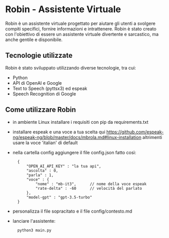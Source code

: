 # Robin - Assistente Virtuale

Robin è un assistente virtuale progettato per aiutare gli utenti a svolgere compiti specifici, fornire informazioni e intrattenere. Robin è stato creato con l'obiettivo di essere un assistente virtuale divertente e sarcastico, ma anche gentile e disponibile.


## Tecnologie utilizzate

Robin è stato sviluppato utilizzando diverse tecnologie, tra cui:

- Python
- API di OpenAI e Google
- Text to Speech (pyttsx3) ed espeak
- Speech Recognition di Google

## Come utilizzare Robin

- in ambiente Linux installare i requisiti con pip da requirements.txt
- installare espeak e una voce a tua scelta qui https://github.com/espeak-ng/espeak-ng/blob/master/docs/mbrola.md#linux-installation altrimenti usare la voce 'italian' di default
- nella cartella config aggiungere il file config.json fatto così:

        {
            "OPEN_AI_API_KEY" : "la tua api",
            "ascolta" : 0,
            "parla" : 1, 
            "voce" : {
                "nome" : "mb-it3",      // nome della voce espeak
                "rate-delta" : -60      // velocità del parlato
            },
            "model-gpt" : "gpt-3.5-turbo"
        }

- personalizza il file sopracitato e il file config/contesto.md
- lanciare l'assistente:

        python3 main.py

